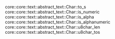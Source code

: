 core::core::text::abstract_text::Char::to_s
core::core::text::abstract_text::Char::is_numeric
core::core::text::abstract_text::Char::is_alpha
core::core::text::abstract_text::Char::is_alphanumeric
core::core::text::abstract_text::Char::u8char_len
core::core::text::abstract_text::Char::u8char_tos